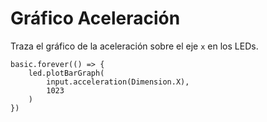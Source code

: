 # Gráfico Aceleración

Traza el gráfico de la aceleración sobre el eje ``x`` en los LEDs.

```blocks
basic.forever(() => {
    led.plotBarGraph(
        input.acceleration(Dimension.X),
        1023
    )
})
```